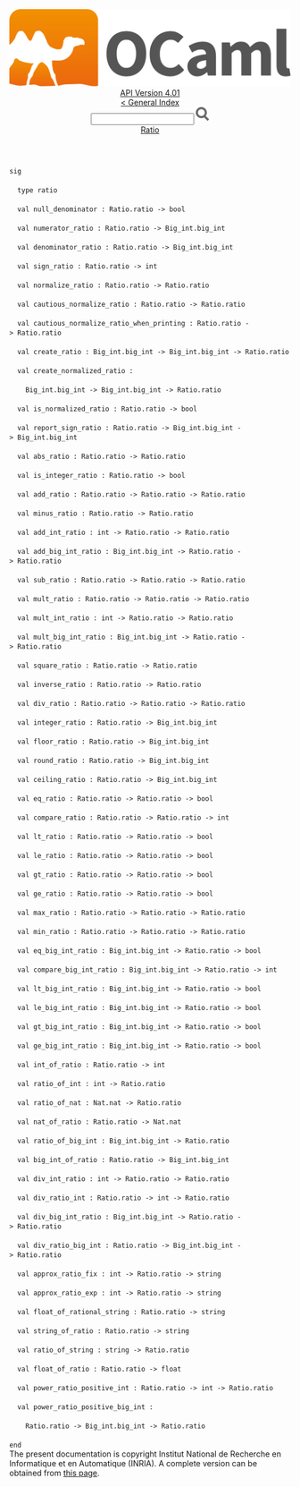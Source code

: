 <!-- ((! set title API !)) ((! set documentation !)) ((! set api !)) ((! set nobreadcrumb !)) -->
<div class="api"><header><nav class="toc brand"><a class="brand" href="https://ocaml.org/"><img src="colour-logo-gray.svg" class="svg" alt="OCaml"></a></nav><nav class="toc"><div class="toc_version"><a href="/docs" id="version-select">API Version 4.01</a></div><a href="index.html">&lt; General Index</a><div class="api_search"><input type="text" name="apisearch" id="api_search" oninput="mySearch(false);" onkeypress="this.oninput();" onclick="this.oninput();" onpaste="this.oninput();">
<img src="search_icon.svg" alt="Search" class="svg" onclick="mySearch(false)"></div>
<div id="search_results"></div><div class="toc_title"><a href="Ratio.html">Ratio</a></div><ul></ul></nav></header>
<code class="code"><span class="keyword">sig</span><br>
&nbsp;&nbsp;<span class="keyword">type</span>&nbsp;ratio<br>
&nbsp;&nbsp;<span class="keyword">val</span>&nbsp;null_denominator&nbsp;:&nbsp;<span class="constructor">Ratio</span>.ratio&nbsp;<span class="keywordsign">-&gt;</span>&nbsp;bool<br>
&nbsp;&nbsp;<span class="keyword">val</span>&nbsp;numerator_ratio&nbsp;:&nbsp;<span class="constructor">Ratio</span>.ratio&nbsp;<span class="keywordsign">-&gt;</span>&nbsp;<span class="constructor">Big_int</span>.big_int<br>
&nbsp;&nbsp;<span class="keyword">val</span>&nbsp;denominator_ratio&nbsp;:&nbsp;<span class="constructor">Ratio</span>.ratio&nbsp;<span class="keywordsign">-&gt;</span>&nbsp;<span class="constructor">Big_int</span>.big_int<br>
&nbsp;&nbsp;<span class="keyword">val</span>&nbsp;sign_ratio&nbsp;:&nbsp;<span class="constructor">Ratio</span>.ratio&nbsp;<span class="keywordsign">-&gt;</span>&nbsp;int<br>
&nbsp;&nbsp;<span class="keyword">val</span>&nbsp;normalize_ratio&nbsp;:&nbsp;<span class="constructor">Ratio</span>.ratio&nbsp;<span class="keywordsign">-&gt;</span>&nbsp;<span class="constructor">Ratio</span>.ratio<br>
&nbsp;&nbsp;<span class="keyword">val</span>&nbsp;cautious_normalize_ratio&nbsp;:&nbsp;<span class="constructor">Ratio</span>.ratio&nbsp;<span class="keywordsign">-&gt;</span>&nbsp;<span class="constructor">Ratio</span>.ratio<br>
&nbsp;&nbsp;<span class="keyword">val</span>&nbsp;cautious_normalize_ratio_when_printing&nbsp;:&nbsp;<span class="constructor">Ratio</span>.ratio&nbsp;<span class="keywordsign">-&gt;</span>&nbsp;<span class="constructor">Ratio</span>.ratio<br>
&nbsp;&nbsp;<span class="keyword">val</span>&nbsp;create_ratio&nbsp;:&nbsp;<span class="constructor">Big_int</span>.big_int&nbsp;<span class="keywordsign">-&gt;</span>&nbsp;<span class="constructor">Big_int</span>.big_int&nbsp;<span class="keywordsign">-&gt;</span>&nbsp;<span class="constructor">Ratio</span>.ratio<br>
&nbsp;&nbsp;<span class="keyword">val</span>&nbsp;create_normalized_ratio&nbsp;:<br>
&nbsp;&nbsp;&nbsp;&nbsp;<span class="constructor">Big_int</span>.big_int&nbsp;<span class="keywordsign">-&gt;</span>&nbsp;<span class="constructor">Big_int</span>.big_int&nbsp;<span class="keywordsign">-&gt;</span>&nbsp;<span class="constructor">Ratio</span>.ratio<br>
&nbsp;&nbsp;<span class="keyword">val</span>&nbsp;is_normalized_ratio&nbsp;:&nbsp;<span class="constructor">Ratio</span>.ratio&nbsp;<span class="keywordsign">-&gt;</span>&nbsp;bool<br>
&nbsp;&nbsp;<span class="keyword">val</span>&nbsp;report_sign_ratio&nbsp;:&nbsp;<span class="constructor">Ratio</span>.ratio&nbsp;<span class="keywordsign">-&gt;</span>&nbsp;<span class="constructor">Big_int</span>.big_int&nbsp;<span class="keywordsign">-&gt;</span>&nbsp;<span class="constructor">Big_int</span>.big_int<br>
&nbsp;&nbsp;<span class="keyword">val</span>&nbsp;abs_ratio&nbsp;:&nbsp;<span class="constructor">Ratio</span>.ratio&nbsp;<span class="keywordsign">-&gt;</span>&nbsp;<span class="constructor">Ratio</span>.ratio<br>
&nbsp;&nbsp;<span class="keyword">val</span>&nbsp;is_integer_ratio&nbsp;:&nbsp;<span class="constructor">Ratio</span>.ratio&nbsp;<span class="keywordsign">-&gt;</span>&nbsp;bool<br>
&nbsp;&nbsp;<span class="keyword">val</span>&nbsp;add_ratio&nbsp;:&nbsp;<span class="constructor">Ratio</span>.ratio&nbsp;<span class="keywordsign">-&gt;</span>&nbsp;<span class="constructor">Ratio</span>.ratio&nbsp;<span class="keywordsign">-&gt;</span>&nbsp;<span class="constructor">Ratio</span>.ratio<br>
&nbsp;&nbsp;<span class="keyword">val</span>&nbsp;minus_ratio&nbsp;:&nbsp;<span class="constructor">Ratio</span>.ratio&nbsp;<span class="keywordsign">-&gt;</span>&nbsp;<span class="constructor">Ratio</span>.ratio<br>
&nbsp;&nbsp;<span class="keyword">val</span>&nbsp;add_int_ratio&nbsp;:&nbsp;int&nbsp;<span class="keywordsign">-&gt;</span>&nbsp;<span class="constructor">Ratio</span>.ratio&nbsp;<span class="keywordsign">-&gt;</span>&nbsp;<span class="constructor">Ratio</span>.ratio<br>
&nbsp;&nbsp;<span class="keyword">val</span>&nbsp;add_big_int_ratio&nbsp;:&nbsp;<span class="constructor">Big_int</span>.big_int&nbsp;<span class="keywordsign">-&gt;</span>&nbsp;<span class="constructor">Ratio</span>.ratio&nbsp;<span class="keywordsign">-&gt;</span>&nbsp;<span class="constructor">Ratio</span>.ratio<br>
&nbsp;&nbsp;<span class="keyword">val</span>&nbsp;sub_ratio&nbsp;:&nbsp;<span class="constructor">Ratio</span>.ratio&nbsp;<span class="keywordsign">-&gt;</span>&nbsp;<span class="constructor">Ratio</span>.ratio&nbsp;<span class="keywordsign">-&gt;</span>&nbsp;<span class="constructor">Ratio</span>.ratio<br>
&nbsp;&nbsp;<span class="keyword">val</span>&nbsp;mult_ratio&nbsp;:&nbsp;<span class="constructor">Ratio</span>.ratio&nbsp;<span class="keywordsign">-&gt;</span>&nbsp;<span class="constructor">Ratio</span>.ratio&nbsp;<span class="keywordsign">-&gt;</span>&nbsp;<span class="constructor">Ratio</span>.ratio<br>
&nbsp;&nbsp;<span class="keyword">val</span>&nbsp;mult_int_ratio&nbsp;:&nbsp;int&nbsp;<span class="keywordsign">-&gt;</span>&nbsp;<span class="constructor">Ratio</span>.ratio&nbsp;<span class="keywordsign">-&gt;</span>&nbsp;<span class="constructor">Ratio</span>.ratio<br>
&nbsp;&nbsp;<span class="keyword">val</span>&nbsp;mult_big_int_ratio&nbsp;:&nbsp;<span class="constructor">Big_int</span>.big_int&nbsp;<span class="keywordsign">-&gt;</span>&nbsp;<span class="constructor">Ratio</span>.ratio&nbsp;<span class="keywordsign">-&gt;</span>&nbsp;<span class="constructor">Ratio</span>.ratio<br>
&nbsp;&nbsp;<span class="keyword">val</span>&nbsp;square_ratio&nbsp;:&nbsp;<span class="constructor">Ratio</span>.ratio&nbsp;<span class="keywordsign">-&gt;</span>&nbsp;<span class="constructor">Ratio</span>.ratio<br>
&nbsp;&nbsp;<span class="keyword">val</span>&nbsp;inverse_ratio&nbsp;:&nbsp;<span class="constructor">Ratio</span>.ratio&nbsp;<span class="keywordsign">-&gt;</span>&nbsp;<span class="constructor">Ratio</span>.ratio<br>
&nbsp;&nbsp;<span class="keyword">val</span>&nbsp;div_ratio&nbsp;:&nbsp;<span class="constructor">Ratio</span>.ratio&nbsp;<span class="keywordsign">-&gt;</span>&nbsp;<span class="constructor">Ratio</span>.ratio&nbsp;<span class="keywordsign">-&gt;</span>&nbsp;<span class="constructor">Ratio</span>.ratio<br>
&nbsp;&nbsp;<span class="keyword">val</span>&nbsp;integer_ratio&nbsp;:&nbsp;<span class="constructor">Ratio</span>.ratio&nbsp;<span class="keywordsign">-&gt;</span>&nbsp;<span class="constructor">Big_int</span>.big_int<br>
&nbsp;&nbsp;<span class="keyword">val</span>&nbsp;floor_ratio&nbsp;:&nbsp;<span class="constructor">Ratio</span>.ratio&nbsp;<span class="keywordsign">-&gt;</span>&nbsp;<span class="constructor">Big_int</span>.big_int<br>
&nbsp;&nbsp;<span class="keyword">val</span>&nbsp;round_ratio&nbsp;:&nbsp;<span class="constructor">Ratio</span>.ratio&nbsp;<span class="keywordsign">-&gt;</span>&nbsp;<span class="constructor">Big_int</span>.big_int<br>
&nbsp;&nbsp;<span class="keyword">val</span>&nbsp;ceiling_ratio&nbsp;:&nbsp;<span class="constructor">Ratio</span>.ratio&nbsp;<span class="keywordsign">-&gt;</span>&nbsp;<span class="constructor">Big_int</span>.big_int<br>
&nbsp;&nbsp;<span class="keyword">val</span>&nbsp;eq_ratio&nbsp;:&nbsp;<span class="constructor">Ratio</span>.ratio&nbsp;<span class="keywordsign">-&gt;</span>&nbsp;<span class="constructor">Ratio</span>.ratio&nbsp;<span class="keywordsign">-&gt;</span>&nbsp;bool<br>
&nbsp;&nbsp;<span class="keyword">val</span>&nbsp;compare_ratio&nbsp;:&nbsp;<span class="constructor">Ratio</span>.ratio&nbsp;<span class="keywordsign">-&gt;</span>&nbsp;<span class="constructor">Ratio</span>.ratio&nbsp;<span class="keywordsign">-&gt;</span>&nbsp;int<br>
&nbsp;&nbsp;<span class="keyword">val</span>&nbsp;lt_ratio&nbsp;:&nbsp;<span class="constructor">Ratio</span>.ratio&nbsp;<span class="keywordsign">-&gt;</span>&nbsp;<span class="constructor">Ratio</span>.ratio&nbsp;<span class="keywordsign">-&gt;</span>&nbsp;bool<br>
&nbsp;&nbsp;<span class="keyword">val</span>&nbsp;le_ratio&nbsp;:&nbsp;<span class="constructor">Ratio</span>.ratio&nbsp;<span class="keywordsign">-&gt;</span>&nbsp;<span class="constructor">Ratio</span>.ratio&nbsp;<span class="keywordsign">-&gt;</span>&nbsp;bool<br>
&nbsp;&nbsp;<span class="keyword">val</span>&nbsp;gt_ratio&nbsp;:&nbsp;<span class="constructor">Ratio</span>.ratio&nbsp;<span class="keywordsign">-&gt;</span>&nbsp;<span class="constructor">Ratio</span>.ratio&nbsp;<span class="keywordsign">-&gt;</span>&nbsp;bool<br>
&nbsp;&nbsp;<span class="keyword">val</span>&nbsp;ge_ratio&nbsp;:&nbsp;<span class="constructor">Ratio</span>.ratio&nbsp;<span class="keywordsign">-&gt;</span>&nbsp;<span class="constructor">Ratio</span>.ratio&nbsp;<span class="keywordsign">-&gt;</span>&nbsp;bool<br>
&nbsp;&nbsp;<span class="keyword">val</span>&nbsp;max_ratio&nbsp;:&nbsp;<span class="constructor">Ratio</span>.ratio&nbsp;<span class="keywordsign">-&gt;</span>&nbsp;<span class="constructor">Ratio</span>.ratio&nbsp;<span class="keywordsign">-&gt;</span>&nbsp;<span class="constructor">Ratio</span>.ratio<br>
&nbsp;&nbsp;<span class="keyword">val</span>&nbsp;min_ratio&nbsp;:&nbsp;<span class="constructor">Ratio</span>.ratio&nbsp;<span class="keywordsign">-&gt;</span>&nbsp;<span class="constructor">Ratio</span>.ratio&nbsp;<span class="keywordsign">-&gt;</span>&nbsp;<span class="constructor">Ratio</span>.ratio<br>
&nbsp;&nbsp;<span class="keyword">val</span>&nbsp;eq_big_int_ratio&nbsp;:&nbsp;<span class="constructor">Big_int</span>.big_int&nbsp;<span class="keywordsign">-&gt;</span>&nbsp;<span class="constructor">Ratio</span>.ratio&nbsp;<span class="keywordsign">-&gt;</span>&nbsp;bool<br>
&nbsp;&nbsp;<span class="keyword">val</span>&nbsp;compare_big_int_ratio&nbsp;:&nbsp;<span class="constructor">Big_int</span>.big_int&nbsp;<span class="keywordsign">-&gt;</span>&nbsp;<span class="constructor">Ratio</span>.ratio&nbsp;<span class="keywordsign">-&gt;</span>&nbsp;int<br>
&nbsp;&nbsp;<span class="keyword">val</span>&nbsp;lt_big_int_ratio&nbsp;:&nbsp;<span class="constructor">Big_int</span>.big_int&nbsp;<span class="keywordsign">-&gt;</span>&nbsp;<span class="constructor">Ratio</span>.ratio&nbsp;<span class="keywordsign">-&gt;</span>&nbsp;bool<br>
&nbsp;&nbsp;<span class="keyword">val</span>&nbsp;le_big_int_ratio&nbsp;:&nbsp;<span class="constructor">Big_int</span>.big_int&nbsp;<span class="keywordsign">-&gt;</span>&nbsp;<span class="constructor">Ratio</span>.ratio&nbsp;<span class="keywordsign">-&gt;</span>&nbsp;bool<br>
&nbsp;&nbsp;<span class="keyword">val</span>&nbsp;gt_big_int_ratio&nbsp;:&nbsp;<span class="constructor">Big_int</span>.big_int&nbsp;<span class="keywordsign">-&gt;</span>&nbsp;<span class="constructor">Ratio</span>.ratio&nbsp;<span class="keywordsign">-&gt;</span>&nbsp;bool<br>
&nbsp;&nbsp;<span class="keyword">val</span>&nbsp;ge_big_int_ratio&nbsp;:&nbsp;<span class="constructor">Big_int</span>.big_int&nbsp;<span class="keywordsign">-&gt;</span>&nbsp;<span class="constructor">Ratio</span>.ratio&nbsp;<span class="keywordsign">-&gt;</span>&nbsp;bool<br>
&nbsp;&nbsp;<span class="keyword">val</span>&nbsp;int_of_ratio&nbsp;:&nbsp;<span class="constructor">Ratio</span>.ratio&nbsp;<span class="keywordsign">-&gt;</span>&nbsp;int<br>
&nbsp;&nbsp;<span class="keyword">val</span>&nbsp;ratio_of_int&nbsp;:&nbsp;int&nbsp;<span class="keywordsign">-&gt;</span>&nbsp;<span class="constructor">Ratio</span>.ratio<br>
&nbsp;&nbsp;<span class="keyword">val</span>&nbsp;ratio_of_nat&nbsp;:&nbsp;<span class="constructor">Nat</span>.nat&nbsp;<span class="keywordsign">-&gt;</span>&nbsp;<span class="constructor">Ratio</span>.ratio<br>
&nbsp;&nbsp;<span class="keyword">val</span>&nbsp;nat_of_ratio&nbsp;:&nbsp;<span class="constructor">Ratio</span>.ratio&nbsp;<span class="keywordsign">-&gt;</span>&nbsp;<span class="constructor">Nat</span>.nat<br>
&nbsp;&nbsp;<span class="keyword">val</span>&nbsp;ratio_of_big_int&nbsp;:&nbsp;<span class="constructor">Big_int</span>.big_int&nbsp;<span class="keywordsign">-&gt;</span>&nbsp;<span class="constructor">Ratio</span>.ratio<br>
&nbsp;&nbsp;<span class="keyword">val</span>&nbsp;big_int_of_ratio&nbsp;:&nbsp;<span class="constructor">Ratio</span>.ratio&nbsp;<span class="keywordsign">-&gt;</span>&nbsp;<span class="constructor">Big_int</span>.big_int<br>
&nbsp;&nbsp;<span class="keyword">val</span>&nbsp;div_int_ratio&nbsp;:&nbsp;int&nbsp;<span class="keywordsign">-&gt;</span>&nbsp;<span class="constructor">Ratio</span>.ratio&nbsp;<span class="keywordsign">-&gt;</span>&nbsp;<span class="constructor">Ratio</span>.ratio<br>
&nbsp;&nbsp;<span class="keyword">val</span>&nbsp;div_ratio_int&nbsp;:&nbsp;<span class="constructor">Ratio</span>.ratio&nbsp;<span class="keywordsign">-&gt;</span>&nbsp;int&nbsp;<span class="keywordsign">-&gt;</span>&nbsp;<span class="constructor">Ratio</span>.ratio<br>
&nbsp;&nbsp;<span class="keyword">val</span>&nbsp;div_big_int_ratio&nbsp;:&nbsp;<span class="constructor">Big_int</span>.big_int&nbsp;<span class="keywordsign">-&gt;</span>&nbsp;<span class="constructor">Ratio</span>.ratio&nbsp;<span class="keywordsign">-&gt;</span>&nbsp;<span class="constructor">Ratio</span>.ratio<br>
&nbsp;&nbsp;<span class="keyword">val</span>&nbsp;div_ratio_big_int&nbsp;:&nbsp;<span class="constructor">Ratio</span>.ratio&nbsp;<span class="keywordsign">-&gt;</span>&nbsp;<span class="constructor">Big_int</span>.big_int&nbsp;<span class="keywordsign">-&gt;</span>&nbsp;<span class="constructor">Ratio</span>.ratio<br>
&nbsp;&nbsp;<span class="keyword">val</span>&nbsp;approx_ratio_fix&nbsp;:&nbsp;int&nbsp;<span class="keywordsign">-&gt;</span>&nbsp;<span class="constructor">Ratio</span>.ratio&nbsp;<span class="keywordsign">-&gt;</span>&nbsp;string<br>
&nbsp;&nbsp;<span class="keyword">val</span>&nbsp;approx_ratio_exp&nbsp;:&nbsp;int&nbsp;<span class="keywordsign">-&gt;</span>&nbsp;<span class="constructor">Ratio</span>.ratio&nbsp;<span class="keywordsign">-&gt;</span>&nbsp;string<br>
&nbsp;&nbsp;<span class="keyword">val</span>&nbsp;float_of_rational_string&nbsp;:&nbsp;<span class="constructor">Ratio</span>.ratio&nbsp;<span class="keywordsign">-&gt;</span>&nbsp;string<br>
&nbsp;&nbsp;<span class="keyword">val</span>&nbsp;string_of_ratio&nbsp;:&nbsp;<span class="constructor">Ratio</span>.ratio&nbsp;<span class="keywordsign">-&gt;</span>&nbsp;string<br>
&nbsp;&nbsp;<span class="keyword">val</span>&nbsp;ratio_of_string&nbsp;:&nbsp;string&nbsp;<span class="keywordsign">-&gt;</span>&nbsp;<span class="constructor">Ratio</span>.ratio<br>
&nbsp;&nbsp;<span class="keyword">val</span>&nbsp;float_of_ratio&nbsp;:&nbsp;<span class="constructor">Ratio</span>.ratio&nbsp;<span class="keywordsign">-&gt;</span>&nbsp;float<br>
&nbsp;&nbsp;<span class="keyword">val</span>&nbsp;power_ratio_positive_int&nbsp;:&nbsp;<span class="constructor">Ratio</span>.ratio&nbsp;<span class="keywordsign">-&gt;</span>&nbsp;int&nbsp;<span class="keywordsign">-&gt;</span>&nbsp;<span class="constructor">Ratio</span>.ratio<br>
&nbsp;&nbsp;<span class="keyword">val</span>&nbsp;power_ratio_positive_big_int&nbsp;:<br>
&nbsp;&nbsp;&nbsp;&nbsp;<span class="constructor">Ratio</span>.ratio&nbsp;<span class="keywordsign">-&gt;</span>&nbsp;<span class="constructor">Big_int</span>.big_int&nbsp;<span class="keywordsign">-&gt;</span>&nbsp;<span class="constructor">Ratio</span>.ratio<br>
<span class="keyword">end</span></code><div class="copyright">The present documentation is copyright Institut National de Recherche en Informatique et en Automatique (INRIA). A complete version can be obtained from <a href="http://caml.inria.fr/pub/docs/manual-ocaml/">this page</a>.</div></div>